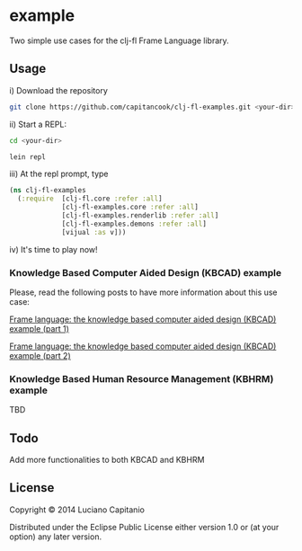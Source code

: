 # example

Two simple use cases for the clj-fl Frame Language library.

## Usage

i) Download the repository

```bash
git clone https://github.com/capitancook/clj-fl-examples.git <your-dir>
```


ii) Start a REPL:

```bash
cd <your-dir>

lein repl
```

iii) At the repl prompt, type

```clojure
(ns clj-fl-examples
  (:require  [clj-fl.core :refer :all]
             [clj-fl-examples.core :refer :all]
             [clj-fl-examples.renderlib :refer :all]
             [clj-fl-examples.demons :refer :all]
             [vijual :as v]))
```
iv) It's time to play now!


### Knowledge Based Computer Aided Design (KBCAD) example

Please, read the following posts to have more information about this use case:

[Frame language: the knowledge based computer aided design (KBCAD) example (part 1)](http://highorderdysfunctions.blogspot.com/2014/12/frame-language-knowledge-based-computer.html)

[Frame language: the knowledge based computer aided design (KBCAD) example (part 2)](http://highorderdysfunctions.blogspot.com/2014/12/frame-language-knowledge-based-computer_9.html)

### Knowledge Based Human Resource Management  (KBHRM) example

TBD

## Todo

Add more functionalities to both KBCAD and KBHRM

## License
Copyright © 2014 Luciano Capitanio

Distributed under the Eclipse Public License either version 1.0 or (at
your option) any later version.
